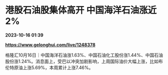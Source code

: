 # 港股石油股集体高开 中国海洋石油涨近2%

**2023-10-16 01:39**

**https://www.gelonghui.com/live/1248378**

格隆汇10月16日｜中国海洋石油涨1.63%、中国石油化工股份涨1.44%、中国石油股份涨1.24%。消息面上，受巴以冲突加剧影响，上周国际油价大幅上涨，比如布伦特原油上涨5.69%，本周累计上涨7.46%。